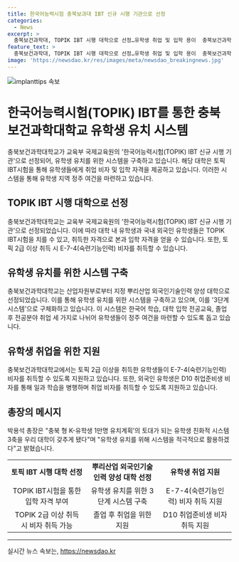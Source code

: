 ```yaml
---
title: 한국어능력시험 충북보과대 IBT 신규 시행 기관으로 선정
categories:
  - News
excerpt: >
  충북보건과학대, TOPIK IBT 시행 대학으로 선정…유학생 취업 및 입학 용이  충북보건과학대가 교육부 국제교육원의 한국어능력시험(TOPIK) IBT 신규 시행 기관으로 선정됐다. 이에 따라 대학 내 유학생과 국내 외국인 유학생들은 충북보과대에서 토픽 IBT시험을 치르고, 취득한 자격으로 본과 입학 자격을 얻을 수 있게 됐으며, 이를 통해 E-7-4(숙련기능인력) 비자를 취득할 수 있는 등 유학생 취업과 지역 정주 여건을 갖추는 3단계 시스템을 마련하게 됐다.
feature_text: >
  충북보건과학대, TOPIK IBT 시행 대학으로 선정…유학생 취업 및 입학 용이  충북보건과학대가 교육부 국제교육원의 한국어능력시험(TOPIK) IBT 신규 시행 기관으로 선정됐다. 이에 따라 대학 내 유학생과 국내 외국인 유학생들은 충북보과대에서 토픽 IBT시험을 치르고, 취득한 자격으로 본과 입학 자격을 얻을 수 있게 됐으며, 이를 통해 E-7-4(숙련기능인력) 비자를 취득할 수 있는 등 유학생 취업과 지역 정주 여건을 갖추는 3단계 시스템을 마련하게 됐다.
image: 'https://newsdao.kr/res/images/meta/newsdao_breakingnews.jpg'
---
```


<p><img src="https://newsdao.kr/res/images/meta/newsdao_breakingnews.jpg" alt="implanttips 속보" /></p>

<h1>한국어능력시험(TOPIK) IBT를 통한 충북보건과학대학교 유학생 유치 시스템</h1>

<p data-ke-size="size16">충북보건과학대학교가 교육부 국제교육원의 '한국어능력시험(TOPIK) IBT 신규 시행 기관'으로 선정되어, 유학생 유치를 위한 시스템을 구축하고 있습니다. 해당 대학은 토픽 IBT시험을 통해 유학생들에게 취업 비자 및 입학 자격을 제공하고 있습니다. 이러한 시스템을 통해 유학생 지역 정주 여건을 마련하고 있습니다.</p>

<h2 data-ke-size="size26">TOPIK IBT 시행 대학으로 선정</h2>

<p data-ke-size="size16">충북보건과학대학교는 교육부 국제교육원의 '한국어능력시험(TOPIK) IBT 신규 시행 기관'으로 선정되었습니다. 이에 따라 대학 내 유학생과 국내 외국인 유학생들은 TOPIK IBT시험을 치를 수 있고, 취득한 자격으로 본과 입학 자격을 얻을 수 있습니다. 또한, 토픽 2급 이상 취득 시 E-7-4(숙련기능인력) 비자를 취득할 수 있습니다.</p>

<h2 data-ke-size="size26">유학생 유치를 위한 시스템 구축</h2>

<p data-ke-size="size16">충북보건과학대학교는 산업자원부로부터 지정 뿌리산업 외국인기술인력 양성 대학으로 선정되었습니다. 이를 통해 유학생 유치를 위한 시스템을 구축하고 있으며, 이를 '3단계 시스템'으로 구체화하고 있습니다. 이 시스템은 한국어 학습, 대학 입학 전공교육, 졸업 후 전공분야 취업 세 가지로 나뉘어 유학생들이 정주 여건을 마련할 수 있도록 돕고 있습니다.</p>

<h2 data-ke-size="size26">유학생 취업을 위한 지원</h2>

<p data-ke-size="size16">충북보건과학대학교에서는 토픽 2급 이상을 취득한 유학생들이 E-7-4(숙련기능인력) 비자를 취득할 수 있도록 지원하고 있습니다. 또한, 외국인 유학생은 D10 취업준비생 비자를 통해 일과 학습을 병행하며 취업 비자를 취득할 수 있도록 지원하고 있습니다.</p>

<h2 data-ke-size="size26">총장의 메시지</h2>

<p data-ke-size="size16">박용석 총장은 "충북 형 K-유학생 1만명 유치계획’의 토대가 되는 유학생 친화적 시스템 3축을 우리 대학이 갖추게 됐다"며 "유학생 유치를 위해 시스템을 적극적으로 활용하겠다"고 밝혔습니다.</p>

<table>
    <tr>
        <td style="text-align: center; height: 17px;"><b>토픽 IBT 시행 대학 선정</b></td>
        <td style="text-align: center; height: 17px;"><b>뿌리산업 외국인기술인력 양성 대학 선정</b></td>
        <td style="text-align: center; height: 17px;"><b>유학생 취업 지원</b></td>
    </tr>
    <tr>
        <td style="text-align: center; height: 17px;">TOPIK IBT시험을 통한 입학 자격 부여</td>
        <td style="text-align: center; height: 17px;">유학생 유치를 위한 3단계 시스템 구축</td>
        <td style="text-align: center; height: 17px;">E-7-4(숙련기능인력) 비자 취득 지원</td>
    </tr>
    <tr>
        <td style="text-align: center; height: 17px;">TOPIK 2급 이상 취득 시 비자 취득 가능</td>
        <td style="text-align: center; height: 17px;">졸업 후 취업을 위한 지원</td>
        <td style="text-align: center; height: 17px;">D10 취업준비생 비자 취득 지원</td>
    </tr>
</table>

<hr>

<p data-ke-size="size16"></p>
실시간 뉴스 속보는, <a href="https://newsdao.kr" rel="dofollow">https://newsdao.kr</a>


